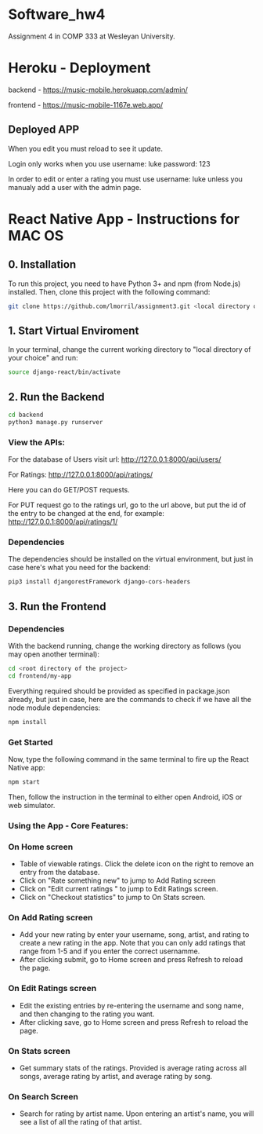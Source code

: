 # Software_hw4
Assignment 4 in COMP 333 at Wesleyan University.


# Heroku - Deployment
backend - https://music-mobile.herokuapp.com/admin/

frontend - https://music-mobile-1167e.web.app/

## Deployed APP
When you edit you must reload to see it update.

Login only works when you use 
    username: luke
    password: 123

In order to edit or enter a rating you must use 
    username: luke
unless you manualy add a user with the admin page.


# React Native App - Instructions for MAC OS

## 0. Installation
To run this project, you need to have Python 3+ and npm (from Node.js) installed.
Then, clone this project with the following command:
```bash
git clone https://github.com/lmorril/assignment3.git <local directory of your choice>
```

## 1. Start Virtual Enviroment
In your terminal, change the current working directory to "local directory of your choice" and run:
```bash
source django-react/bin/activate
```

## 2. Run the Backend
```bash
cd backend
python3 manage.py runserver
```

### View the APIs:
For the database of Users visit url:
http://127.0.0.1:8000/api/users/

For Ratings:
http://127.0.0.1:8000/api/ratings/

Here you can do GET/POST requests.

For PUT request go to the ratings url, go to the url above, but put the id of the entry to be changed at the end, for example:
http://127.0.0.1:8000/api/ratings/1/

### Dependencies

The dependencies should be installed on the virtual environment, but just in case here's what you need for the backend:
```bash
pip3 install djangorestFramework django-cors-headers
```

## 3. Run the Frontend

### Dependencies
With the backend running, change the working directory as follows (you may open another terminal):
```bash
cd <root directory of the project>
cd frontend/my-app
```
Everything required should be provided as specified in package.json already,
but just in case, here are the commands to check if we have all the node module dependencies:
```bash
npm install
```

### Get Started
Now, type the following command in the same terminal to fire up the React Native app:
```bash
npm start
```
Then, follow the instruction in the terminal to either open Android, iOS or web simulator.

### Using the App - Core Features:

### On Home screen
  - Table of viewable ratings. Click the delete icon on the right to remove an entry from the database.
  - Click on "Rate something new" to jump to Add Rating screen
  - Click on "Edit current ratings " to jump to Edit Ratings screen. 
  - Click on "Checkout statistics" to jump to On Stats screen.

### On Add Rating screen
  - Add your new rating by enter your username, song, artist, and rating to create a new rating in the app. Note that you can only add ratings that range from 1-5 and if you enter the correct usernamme.
  - After clicking submit, go to Home screen and press Refresh to reload the page.

### On Edit Ratings screen
  - Edit the existing entries by re-entering the username and song name, and then changing to the rating you want.
  - After clicking save, go to Home screen and press Refresh to reload the page.

### On Stats screen
  - Get summary stats of the ratings. Provided is average rating across all songs, average rating by artist, and average rating by song.
 ### On Search Screen
 - Search for rating by artist name. Upon entering an artist's name, you will see a list of all the rating of that artist.
